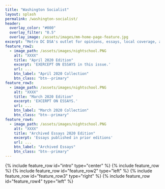 ```yaml
---
title: "Washington Socialist"
layout: splash
permalink: /washington-socialist/
header:
  overlay_color: "#000"
  overlay_filter: "0.5"
  overlay_image: /assets/images/mm-home-page-feature.jpg
excerpt: "Metro DC DSA's outlet for opinions, essays, local coverage, and analysis."
feature_row2:
  - image_path: /assets/images/nightschool.PNG
    alt: "XXXX"
    title: "April 2020 Edition"
    excerpt: 'EXERCEPT ON ESSAYS in this issue.'
    url: ...
    btn_label: "April 2020 Collection"
    btn_class: "btn--primary"
feature_row3:
  - image_path: /assets/images/nightschool.PNG
    alt: "XXXX"
    title: "March 2020 Edition"
    excerpt: 'EXCERPT ON ESSAYS.' 
    url: ...
    btn_label: "March 2020 Collection"
    btn_class: "btn--primary"
feature_row4:
  - image_path: /assets/images/nightschool.PNG
    alt: "XXXX"
    title: "Archived Essays 2020 Edition"
    excerpt: 'Essays published in prior editions' 
    url: ...
    btn_label: "Archived Essays"
    btn_class: "btn--primary"
---
```

{% include feature_row id="intro" type="center" %}
{% include feature_row %}
{% include feature_row id="feature_row2" type="left" %}
{% include feature_row id="feature_row3" type="right" %}
{% include feature_row id="feature_row4" type="left" %}

